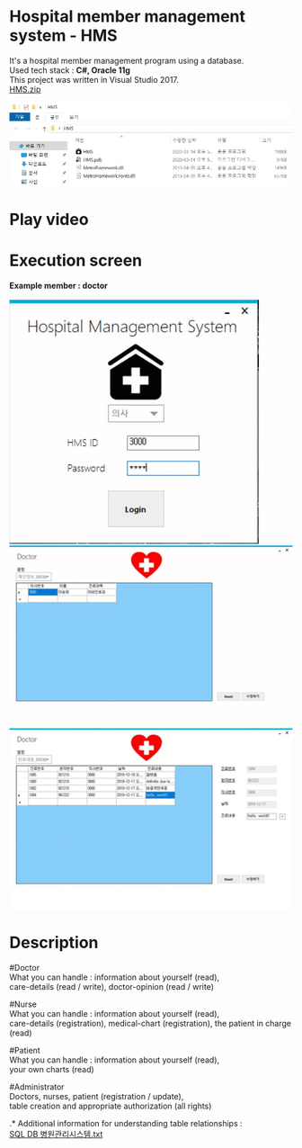 # Hospital member management system - HMS
It's a hospital member management program using a database. <br>
Used tech stack : <b>C#, Oracle 11g</b> <br>
This project was written in Visual Studio 2017. <br>
[HMS.zip](HMS.zip) <br>
<div><img src="images/HMS File Info.JPG"></div>
 
# Play video


# Execution screen
<b>Example member : doctor</b> <br><br>
![alt-tag](images/doctor_gif1.gif)
![alt-tag](images/doctor_gif2.gif)
![alt-tag](images/doctor_gif3.gif)

# Description
#Doctor <br>
What you can handle : information about yourself (read), <br>
care-details (read / write), doctor-opinion (read / write) <br>

#Nurse <br>
What you can handle : information about yourself (read), <br>
care-details (registration), medical-chart (registration), the patient in charge (read) <br>

#Patient <br>
What you can handle : information about yourself (read), <br>
your own charts (read) <br>

#Administrator <br>
Doctors, nurses, patient (registration / update), <br>
table creation and appropriate authorization (all rights) <br>

.* Additional information for understanding table relationships : <br>
[SQL DB 병원관리시스템.txt](https://github.com/JAlthea/Hospital-member-management-system/tree/master/HMS%20Project/important%20files)

